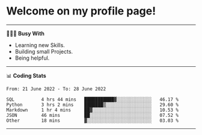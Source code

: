 # Welcome on my profile page!
<!-- print(("dralla"[::-1]+"s").capitalize()) -->

---
👨🏻‍💻 **Busy With**
* Learning new Skills.
* Building small Projects.
* Being helpful.

---
📊 **Coding Stats**
<!--START_SECTION:waka-->

```text
From: 21 June 2022 - To: 28 June 2022

SQL          4 hrs 44 mins   ███████████▓░░░░░░░░░░░░░   46.17 %
Python       3 hrs 2 mins    ███████▒░░░░░░░░░░░░░░░░░   29.60 %
Markdown     1 hr 4 mins     ██▓░░░░░░░░░░░░░░░░░░░░░░   10.53 %
JSON         46 mins         ██░░░░░░░░░░░░░░░░░░░░░░░   07.52 %
Other        18 mins         ▓░░░░░░░░░░░░░░░░░░░░░░░░   03.03 %
```

<!--END_SECTION:waka-->
---
